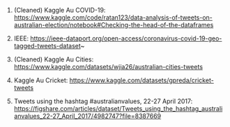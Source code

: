 1. (Cleaned) Kaggle Au COVID-19: https://www.kaggle.com/code/ratan123/data-analysis-of-tweets-on-australian-election/notebook#Checking-the-head-of-the-dataframes

2. IEEE: https://ieee-dataport.org/open-access/coronavirus-covid-19-geo-tagged-tweets-dataset~

3. (Cleaned) Kaggle Au Cities: https://www.kaggle.com/datasets/wjia26/australian-cities-tweets

4. Kaggle Au Cricket: https://www.kaggle.com/datasets/gpreda/cricket-tweets

5. Tweets using the hashtag #australianvalues, 22-27 April 2017: https://figshare.com/articles/dataset/Tweets_using_the_hashtag_australianvalues_22-27_April_2017/4982747?file=8387669
